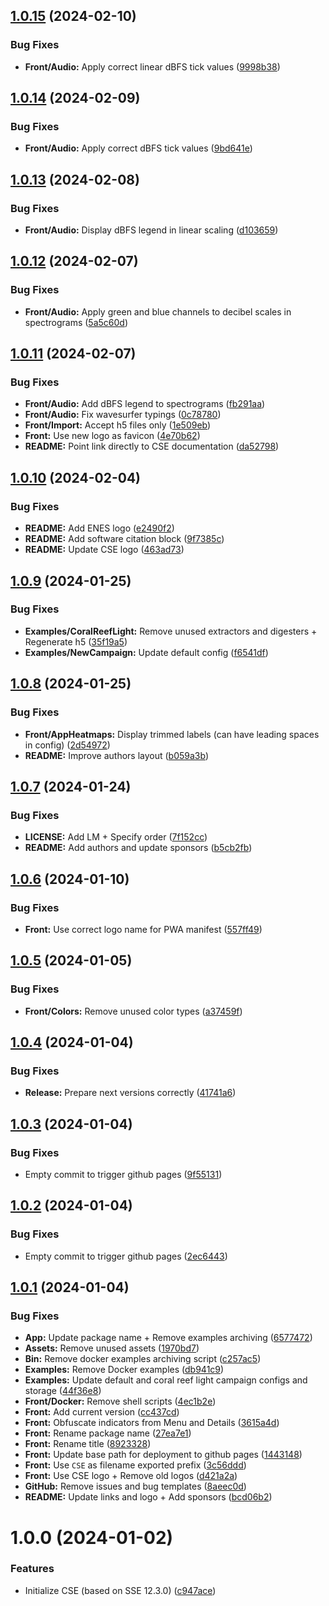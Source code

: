 ## [1.0.15](https://github.com/sound-scape-explorer/coral-sound-explorer/compare/v1.0.14...v1.0.15) (2024-02-10)


### Bug Fixes

* **Front/Audio:** Apply correct linear dBFS tick values ([9998b38](https://github.com/sound-scape-explorer/coral-sound-explorer/commit/9998b3857e1464a0b4054780643deb9c17610a47))

## [1.0.14](https://github.com/sound-scape-explorer/coral-sound-explorer/compare/v1.0.13...v1.0.14) (2024-02-09)


### Bug Fixes

* **Front/Audio:** Apply correct dBFS tick values ([9bd641e](https://github.com/sound-scape-explorer/coral-sound-explorer/commit/9bd641e9b3733825e9c9c1c19fa6c8439aca7d5f))

## [1.0.13](https://github.com/sound-scape-explorer/coral-sound-explorer/compare/v1.0.12...v1.0.13) (2024-02-08)


### Bug Fixes

* **Front/Audio:** Display dBFS legend in linear scaling ([d103659](https://github.com/sound-scape-explorer/coral-sound-explorer/commit/d103659d2859a2dc3286737fb3ffc16157741f55))

## [1.0.12](https://github.com/sound-scape-explorer/coral-sound-explorer/compare/v1.0.11...v1.0.12) (2024-02-07)


### Bug Fixes

* **Front/Audio:** Apply green and blue channels to decibel scales in spectrograms ([5a5c60d](https://github.com/sound-scape-explorer/coral-sound-explorer/commit/5a5c60dad009b13aa718b06a1d99d359dd775a39))

## [1.0.11](https://github.com/sound-scape-explorer/coral-sound-explorer/compare/v1.0.10...v1.0.11) (2024-02-07)


### Bug Fixes

* **Front/Audio:** Add dBFS legend to spectrograms ([fb291aa](https://github.com/sound-scape-explorer/coral-sound-explorer/commit/fb291aaeafccdac0504ddf94ea68c900e96b754a))
* **Front/Audio:** Fix wavesurfer typings ([0c78780](https://github.com/sound-scape-explorer/coral-sound-explorer/commit/0c787803263ed85492954ffacc3808647ca322e3))
* **Front/Import:** Accept h5 files only ([1e509eb](https://github.com/sound-scape-explorer/coral-sound-explorer/commit/1e509eb679e40fc9c9df56c7d79d6ec7a0bf9847))
* **Front:** Use new logo as favicon ([4e70b62](https://github.com/sound-scape-explorer/coral-sound-explorer/commit/4e70b628d50828d786532e8eb22f0ee9b2b24def))
* **README:** Point link directly to CSE documentation ([da52798](https://github.com/sound-scape-explorer/coral-sound-explorer/commit/da52798fbbff266a1ced0f7ced5deaef1f847976))

## [1.0.10](https://github.com/sound-scape-explorer/coral-sound-explorer/compare/v1.0.9...v1.0.10) (2024-02-04)


### Bug Fixes

* **README:** Add ENES logo ([e2490f2](https://github.com/sound-scape-explorer/coral-sound-explorer/commit/e2490f2e8e0e695d411e482e35d8d4d56c1fb59e))
* **README:** Add software citation block ([9f7385c](https://github.com/sound-scape-explorer/coral-sound-explorer/commit/9f7385cdf13dcd17f5222cfe11aa79d61d6c373e))
* **README:** Update CSE logo ([463ad73](https://github.com/sound-scape-explorer/coral-sound-explorer/commit/463ad7387881a004a8df9633b8691a34c47221c9))

## [1.0.9](https://github.com/sound-scape-explorer/coral-sound-explorer/compare/v1.0.8...v1.0.9) (2024-01-25)


### Bug Fixes

* **Examples/CoralReefLight:** Remove unused extractors and digesters + Regenerate h5 ([35f19a5](https://github.com/sound-scape-explorer/coral-sound-explorer/commit/35f19a5d4f5d884e9148ff7f2ab64cc84f3be4cb))
* **Examples/NewCampaign:** Update default config ([f6541df](https://github.com/sound-scape-explorer/coral-sound-explorer/commit/f6541dfa36493b31f2ea6466efbdc563a92ecdcd))

## [1.0.8](https://github.com/sound-scape-explorer/coral-sound-explorer/compare/v1.0.7...v1.0.8) (2024-01-25)


### Bug Fixes

* **Front/AppHeatmaps:** Display trimmed labels (can have leading spaces in config) ([2d54972](https://github.com/sound-scape-explorer/coral-sound-explorer/commit/2d549728bd5b4f67b372e622d88ced6de8605010))
* **README:** Improve authors layout ([b059a3b](https://github.com/sound-scape-explorer/coral-sound-explorer/commit/b059a3bd3a065cddd8d3fede90fa1b346b102f8c))

## [1.0.7](https://github.com/sound-scape-explorer/coral-sound-explorer/compare/v1.0.6...v1.0.7) (2024-01-24)


### Bug Fixes

* **LICENSE:** Add LM + Specify order ([7f152cc](https://github.com/sound-scape-explorer/coral-sound-explorer/commit/7f152cc4f52159fb2ab5a5e4c6141459138610c9))
* **README:** Add authors and update sponsors ([b5cb2fb](https://github.com/sound-scape-explorer/coral-sound-explorer/commit/b5cb2fbe05006e9c0a9759ab16db97d4a8982a95))

## [1.0.6](https://github.com/sound-scape-explorer/coral-sound-explorer/compare/v1.0.5...v1.0.6) (2024-01-10)


### Bug Fixes

* **Front:** Use correct logo name for PWA manifest ([557ff49](https://github.com/sound-scape-explorer/coral-sound-explorer/commit/557ff49305c9c1bad1bb0137c388b7a199584dda))

## [1.0.5](https://github.com/sound-scape-explorer/coral-sound-explorer/compare/v1.0.4...v1.0.5) (2024-01-05)


### Bug Fixes

* **Front/Colors:** Remove unused color types ([a37459f](https://github.com/sound-scape-explorer/coral-sound-explorer/commit/a37459fef984460bd137a98e94fb43c53455574f))

## [1.0.4](https://github.com/sound-scape-explorer/coral-sound-explorer/compare/v1.0.3...v1.0.4) (2024-01-04)


### Bug Fixes

* **Release:** Prepare next versions correctly ([41741a6](https://github.com/sound-scape-explorer/coral-sound-explorer/commit/41741a6aadf70d3d4e74af3ed4152f0ff43267d3))

## [1.0.3](https://github.com/sound-scape-explorer/coral-sound-explorer/compare/v1.0.2...v1.0.3) (2024-01-04)


### Bug Fixes

* Empty commit to trigger github pages ([9f55131](https://github.com/sound-scape-explorer/coral-sound-explorer/commit/9f5513102e35cce8f4de7aaa31e52a78cfe08c31))

## [1.0.2](https://github.com/sound-scape-explorer/coral-sound-explorer/compare/v1.0.1...v1.0.2) (2024-01-04)


### Bug Fixes

* Empty commit to trigger github pages ([2ec6443](https://github.com/sound-scape-explorer/coral-sound-explorer/commit/2ec6443cd160e19533b0cbc203a9a5f034be9f9e))

## [1.0.1](https://github.com/sound-scape-explorer/coral-sound-explorer/compare/v1.0.0...v1.0.1) (2024-01-04)


### Bug Fixes

* **App:** Update package name + Remove examples archiving ([6577472](https://github.com/sound-scape-explorer/coral-sound-explorer/commit/65774725249a549e0e4ca1e95de3413efac4f2bb))
* **Assets:** Remove unused assets ([1970bd7](https://github.com/sound-scape-explorer/coral-sound-explorer/commit/1970bd7136c6f51baf610c38523b7b2522ca2e03))
* **Bin:** Remove docker examples archiving script ([c257ac5](https://github.com/sound-scape-explorer/coral-sound-explorer/commit/c257ac5d44de184e63db053ee99fa852611a6276))
* **Examples:** Remove Docker examples ([db941c9](https://github.com/sound-scape-explorer/coral-sound-explorer/commit/db941c95394f8da4ca56f670214c2fe58ad54732))
* **Examples:** Update default and coral reef light campaign configs and storage ([44f36e8](https://github.com/sound-scape-explorer/coral-sound-explorer/commit/44f36e8e0196fd359e5befcb658db40f25912705))
* **Front/Docker:** Remove shell scripts ([4ec1b2e](https://github.com/sound-scape-explorer/coral-sound-explorer/commit/4ec1b2e85383563bb3871142baaf9deae7f07a34))
* **Front:** Add current version ([cc437cd](https://github.com/sound-scape-explorer/coral-sound-explorer/commit/cc437cdcadc1b2051739aec8c46d5a8e806f0f71))
* **Front:** Obfuscate indicators from Menu and Details ([3615a4d](https://github.com/sound-scape-explorer/coral-sound-explorer/commit/3615a4df2650a0986ce4da34378ad68a968b7895))
* **Front:** Rename package name ([27ea7e1](https://github.com/sound-scape-explorer/coral-sound-explorer/commit/27ea7e1eb657e54d63ae61dd78d3b5626cc8cf61))
* **Front:** Rename title ([8923328](https://github.com/sound-scape-explorer/coral-sound-explorer/commit/8923328e522350e4ee50a7228caf8dcf779c2e75))
* **Front:** Update base path for deployment to github pages ([1443148](https://github.com/sound-scape-explorer/coral-sound-explorer/commit/1443148f0bd9d55394890ef0c98b6141e291dfaf))
* **Front:** Use `CSE` as filename exported prefix ([3c56ddd](https://github.com/sound-scape-explorer/coral-sound-explorer/commit/3c56ddd8034e8b084b0138343068b8cd4b8955db))
* **Front:** Use CSE logo + Remove old logos ([d421a2a](https://github.com/sound-scape-explorer/coral-sound-explorer/commit/d421a2a1380cda8f68d6f05e1a74e7908567a194))
* **GitHub:** Remove issues and bug templates ([8aeec0d](https://github.com/sound-scape-explorer/coral-sound-explorer/commit/8aeec0d4d5cf0f71e49623f0eaa152acba320f3d))
* **README:** Update links and logo + Add sponsors ([bcd06b2](https://github.com/sound-scape-explorer/coral-sound-explorer/commit/bcd06b229a760baf2ca836212e93eba7d7753a37))

# 1.0.0 (2024-01-02)


### Features

* Initialize CSE (based on SSE 12.3.0) ([c947ace](https://github.com/sound-scape-explorer/coral-sound-explorer/commit/c947ace7bb3edf39edf7e3b48ed8f52cb71a93d9))
